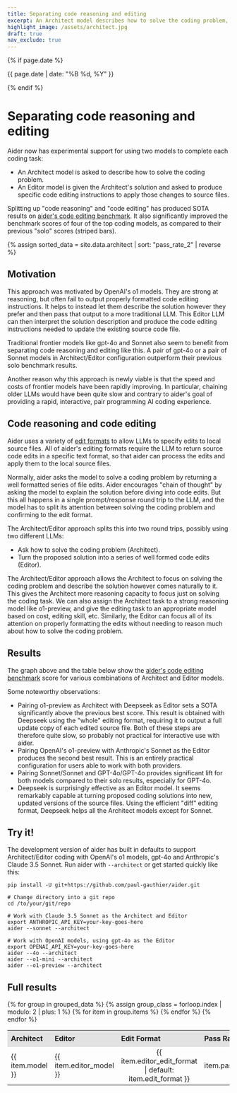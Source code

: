 ```yaml
---
title: Separating code reasoning and editing
excerpt: An Architect model describes how to solve the coding problem, and an Editor model translates that into file edits. This Architect/Editor approach produces SOTA benchmark results.
highlight_image: /assets/architect.jpg
draft: true
nav_exclude: true
---
```

{% if page.date %}
<p class="post-date">{{ page.date | date: "%B %d, %Y" }}</p>
{% endif %}

# Separating code reasoning and editing

Aider now has experimental support for using two models to complete each coding task:

- An Architect model is asked to describe how to solve the coding problem.
- An Editor model is given the Architect's solution and asked to produce specific code editing instructions to apply those changes to source files.

Splitting up "code reasoning" and "code editing" has produced SOTA results on
[aider's code editing benchmark](/docs/benchmarks.html#the-benchmark).
It also significantly improved the benchmark scores of four of the
top coding models, as compared to their previous "solo" scores (striped bars).

<style>
  .shaded td {
    background-color: #f2f2f2;
    border-top: 1px solid #ccc;
  }
  table {
    border-collapse: collapse;
    width: 100%;
  }
  th {
    padding: 8px;
    text-align: left;
    border-bottom: 1px solid #ddd;
  }
  th {
    background-color: #e2e2e2;
  }
</style>

<style>
  #passRateChart {
    max-width: 100%;
    height: auto !important;
  }
</style>
<script src="https://cdn.jsdelivr.net/npm/chart.js"></script>
<script src="https://cdn.jsdelivr.net/npm/chartjs-plugin-annotation@1.0.2"></script>
{% assign sorted_data = site.data.architect | sort: "pass_rate_2" | reverse %}
<canvas id="passRateChart" width="400" height="250"></canvas>
<script>
  document.addEventListener("DOMContentLoaded", function() {
    var ctx = document.getElementById('passRateChart').getContext('2d');
    
    // Function to determine aspect ratio and base font size based on screen width
    function getChartSettings() {
      if (window.innerWidth < 600) {
        return { aspectRatio: 1, baseFontSize: 8 };
      } else {
        return { aspectRatio: 1.5, baseFontSize: 12 };
      }
    }

    var chartSettings = getChartSettings();
    var baseFontSize = chartSettings.baseFontSize;

    var labels = [];
    var data = [];
    var colorMapping = {
      "claude-3.5-sonnet": "rgba(75, 192, 192, 0.2)",
      "o1-mini": "rgba(255, 99, 132, 0.2)",
      "gpt-4o": "rgba(54, 162, 235, 0.2)",
      "o1-preview": "rgba(255, 206, 86, 0.2)"
    };
    var borderColorMapping = {
      "claude-3.5-sonnet": "rgba(75, 192, 192, 1)",
      "o1-mini": "rgba(255, 99, 132, 1)",
      "gpt-4o": "rgba(54, 162, 235, 1)",
      "o1-preview": "rgba(255, 206, 86, 1)"
    };
    var backgroundColors = [];
    var borderColors = [];
    var patterns = {};
    for (var key in colorMapping) {
      patterns[key] = ctx.createPattern(createStripePattern(colorMapping[key]), 'repeat');
    }
    {% assign grouped_data = sorted_data | group_by: "model" %}
    {% for group in grouped_data %}
      {% for item in group.items %}
        labels.push("{{ item.editor_model | default: "(No Editor)" }} {{ item.editor_edit_format | default: item.edit_format }}");
        data.push({{ item.pass_rate_2 }});
        if ("{{ item.editor_model }}" == "") {
          backgroundColors.push(patterns["{{ item.model }}"]);
        } else {
          backgroundColors.push(colorMapping["{{ item.model }}"]);
        }
        borderColors.push(borderColorMapping["{{ item.model }}"]);
      {% endfor %}
    {% endfor %}
    labels.reverse();
    data.reverse();
    backgroundColors.reverse();
    borderColors.reverse();
    var chart = new Chart(ctx, {
      type: 'bar',
      data: {
        labels: labels,
        datasets: [{
          label: 'Pass Rate',
          data: data,
          backgroundColor: backgroundColors,
          borderColor: borderColors,
          borderWidth: 1
        }]
      },
      options: {
        responsive: true,
        maintainAspectRatio: true,
        aspectRatio: chartSettings.aspectRatio,
        scales: {
          y: { 
            beginAtZero: true,
            title: {
              display: true,
              text: 'Pass Rate (%)',
              font: {
                size: baseFontSize + 6
              }
            },
            ticks: {
              font: {
                size: baseFontSize
              }
            }
          },
          x: {
            title: {
              display: true,
              text: 'Editor model and edit format',
              font: {
                size: baseFontSize + 6
              }
            },
            ticks: {
              font: {
                size: baseFontSize + 4
              }
            }
          }
        },
        plugins: {
          annotation: {
            annotations: {
              line1: {
                type: 'line',
                yMin: 79.7,
                yMax: 79.7,
                borderColor: 'rgba(255, 99, 132, 0.8)',
                borderWidth: 2,
                borderDash: [6, 6],
                label: {
                  content: 'Previous SOTA',
                  enabled: true,
                  position: 'start',
                  xAdjust: 10,
                  font: {
                    size: baseFontSize
                  }
                }
              }
            }
          },
          legend: {
            display: true,
            title: {
              display: true,
              text: 'Architect model',
              font: {
                size: baseFontSize + 4,
                weight: 'bold'
              }
            },
            labels: {
              font: {
                size: baseFontSize + 4
              },
              generateLabels: function(chart) {
                var colorMapping = {
                  "o1-preview": "rgba(255, 206, 86, 0.2)",
                  "claude-3.5-sonnet": "rgba(75, 192, 192, 0.2)",
                  "gpt-4o": "rgba(54, 162, 235, 0.2)",
                  "o1-mini": "rgba(255, 99, 132, 0.2)"
                };
                return Object.keys(colorMapping).reverse().map(function(key) {
                  return {
                    text: key,
                    fillStyle: colorMapping[key],
                    strokeStyle: colorMapping[key].replace('0.2', '1'),
                    lineWidth: 1
                  };
                });
              }
            }
          }
        }
      }
    });

    // Update aspect ratio and font sizes on window resize
    window.addEventListener('resize', function() {
      var newSettings = getChartSettings();
      chart.options.aspectRatio = newSettings.aspectRatio;
      baseFontSize = newSettings.baseFontSize;
      
      // Update font sizes
      chart.options.scales.y.title.font.size = baseFontSize + 6;
      chart.options.scales.y.ticks.font.size = baseFontSize;
      chart.options.scales.x.title.font.size = baseFontSize + 6;
      chart.options.scales.x.ticks.font.size = baseFontSize + 4;
      chart.options.plugins.annotation.annotations.line1.label.font.size = baseFontSize;
      chart.options.plugins.legend.title.font.size = baseFontSize + 4;
      chart.options.plugins.legend.labels.font.size = baseFontSize + 4;
      
      chart.update();
    });
  });

  function createStripePattern(baseColor) {
    var canvas = document.createElement('canvas');
    canvas.width = 10;
    canvas.height = 10;
    var ctx = canvas.getContext('2d');

    ctx.fillStyle = baseColor;
    ctx.fillRect(0, 0, canvas.width, canvas.height);
    ctx.strokeStyle = 'rgba(0, 0, 0, 0.1)';
    ctx.lineWidth = 2;
    ctx.beginPath();
    ctx.moveTo(0, 0);
    ctx.lineTo(10, 10);
    ctx.stroke();

    return canvas;
  }
</script>

## Motivation

This approach was motivated by OpenAI's o1 models.
They are strong at reasoning, but often fail to output properly formatted
code editing instructions.
It helps to instead let them describe the solution
however they prefer and then pass that output to a more traditional LLM.
This Editor LLM can then interpret the solution description and
produce the code editing instructions needed to update
the existing source code file.

Traditional frontier models like gpt-4o and Sonnet also
seem to benefit from separating code reasoning and editing like this.
A pair of gpt-4o
or a pair of Sonnet models
in Architect/Editor configuration outperform their previous solo benchmark results.

Another reason why this approach is newly viable is that the
speed and costs of frontier models have been rapidly improving.
In particular, chaining older LLMs would have been quite slow and
contrary to aider's goal of providing a rapid, interactive,
pair programming AI coding experience.

## Code reasoning and code editing

Aider uses a variety of 
[edit formats](/docs/more/edit-formats.html)
to allow LLMs to specify edits to local source files.
All of aider's editing formats require the LLM to return source code edits in a specific text
format, so that aider can process the edits and apply them to the local source files.

Normally, aider asks the model to solve a coding problem by returning a well
formatted series of file edits.
Aider encourages "chain of thought" by asking the model to explain the solution
before diving into code edits.
But this all happens in a single prompt/response round trip to the LLM,
and the model has to split its attention between 
solving the coding problem and confirming to the edit format.

The Architect/Editor approach splits this into two round trips, possibly
using two different LLMs:

- Ask how to solve the coding problem (Architect).
- Turn the proposed solution into a series of well formed code edits (Editor).

The Architect/Editor approach allows the Architect to focus on solving the coding problem
and describe the solution however comes naturally to it.
This gives the Architect more reasoning capacity to focus just on solving the coding
task.
We can also assign the Architect task to a strong reasoning model like o1-preview,
and give the editing task to an appropriate model based on cost, editing skill, etc.
Similarly, the Editor can focus all of its attention on properly formatting the edits
without needing to reason much about how to solve the coding problem.

## Results

The graph above and the table below show the
[aider's code editing benchmark](/docs/benchmarks.html#the-benchmark)
score for various combinations of Architect and Editor models.


Some noteworthy observations:

- Pairing o1-preview as Architect with Deepseek as Editor sets a SOTA significantly above the previous best score. This result is obtained with Deepseek using the "whole" editing format, requiring it to output a full update copy of each edited source file. Both of these steps are therefore quite slow, so probably not practical for interactive use with aider.
- Pairing OpenAI's o1-preview with Anthropic's Sonnet as the Editor produces the second best result. This is an entirely practical configuration for users able to work with both providers.
- Pairing Sonnet/Sonnet and GPT-4o/GPT-4o provides significant lift for both models compared to their solo results, especially for GPT-4o.
- Deepseek is surprisingly effective as an Editor model. It seems remarkably capable at turning proposed coding solutions into new, updated versions of the source files. Using the efficient "diff" editing format, Deepseek helps all the Architect models except for Sonnet.

## Try it!

The development version of aider 
has built in defaults to support Architect/Editor coding with
OpenAI's o1 models, gpt-4o and Anthropic's Claude 3.5 Sonnet.
Run aider with `--architect` or get started quickly like this:

```
pip install -U git+https://github.com/paul-gauthier/aider.git

# Change directory into a git repo
cd /to/your/git/repo

# Work with Claude 3.5 Sonnet as the Architect and Editor
export ANTHROPIC_API_KEY=your-key-goes-here
aider --sonnet --architect

# Work with OpenAI models, using gpt-4o as the Editor
export OPENAI_API_KEY=your-key-goes-here
aider --4o --architect
aider --o1-mini --architect
aider --o1-preview --architect
```

## Full results


<table>
  <thead>
    <tr>
      <th>Architect</th>
      <th>Editor</th>
      <th>Edit Format</th>
      <th>Pass Rate</th>
    </tr>
  </thead>
  <tbody>
    {% for group in grouped_data %}
      {% assign group_class = forloop.index | modulo: 2 | plus: 1 %}
      {% for item in group.items %}
        <tr class="{% if group_class == 1 %}shaded{% endif %}">
          <td>{{ item.model }}</td>
          <td>{{ item.editor_model }}</td>
          <td style="text-align: center;">{{ item.editor_edit_format | default: item.edit_format }}</td>
          <td style="text-align: right;">{{ item.pass_rate_2 }}%</td>
          <!-- <td style="text-align: right;">${{ item.total_cost | round: 2 }}</td> -->
        </tr>
      {% endfor %}
    {% endfor %}
  </tbody>
</table>



